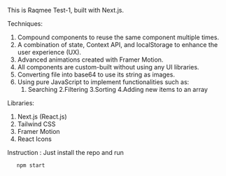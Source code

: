 This is Raqmee Test-1, built with Next.js.

Techniques:

1. Compound components to reuse the same component multiple times.
2. A combination of state, Context API, and localStorage to enhance the user experience (UX).
3. Advanced animations created with Framer Motion.
4. All components are custom-built without using any UI libraries.
5. Converting file into base64 to use its string as images.
6. Using pure JavaScript to implement functionalities such as:
   1. Searching
      2.Filtering
      3.Sorting
      4.Adding new items to an array

Libraries:

1. Next.js (React.js)
2. Tailwind CSS
3. Framer Motion
4. React Icons

Instruction :
Just install the repo and run

```bash
   npm start
```
